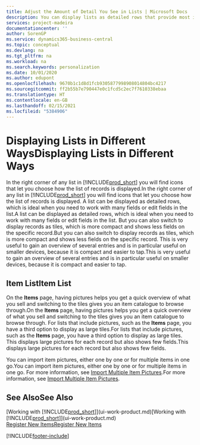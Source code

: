 ```yaml
---
title: Adjust the Amount of Detail You See in Lists | Microsoft Docs
description: You can display lists as detailed rows that provide most information, or as tiles that are easy to visually scan and may include picture thumbnails.
services: project-madeira
documentationcenter: ''
author: SorenGP
ms.service: dynamics365-business-central
ms.topic: conceptual
ms.devlang: na
ms.tgt_pltfrm: na
ms.workload: na
ms.search.keywords: personalization
ms.date: 10/01/2020
ms.author: edupont
ms.openlocfilehash: 9670b1c1d8d1fcb9305877998908014804bc4217
ms.sourcegitcommit: ff2b55b7e790447e0c1fcd5c2ec7f7610338ebaa
ms.translationtype: HT
ms.contentlocale: en-GB
ms.lasthandoff: 02/15/2021
ms.locfileid: "5384906"
---
```

# <a name="displaying-lists-in-different-ways"></a><span data-ttu-id="89e47-103">Displaying Lists in Different Ways</span><span class="sxs-lookup"><span data-stu-id="89e47-103">Displaying Lists in Different Ways</span></span>
<span data-ttu-id="89e47-104">In the right corner of any list in [!INCLUDE[prod_short](includes/prod_short.md)] you will find icons that let you choose how the list of records is displayed.</span><span class="sxs-lookup"><span data-stu-id="89e47-104">In the right corner of any list in [!INCLUDE[prod_short](includes/prod_short.md)] you will find icons that let you choose how the list of records is displayed.</span></span> <span data-ttu-id="89e47-105">A list can be displayed as detailed rows, which is ideal when you need to work with many fields or edit fields in the list.</span><span class="sxs-lookup"><span data-stu-id="89e47-105">A list can be displayed as detailed rows, which is ideal when you need to work with many fields or edit fields in the list.</span></span> <span data-ttu-id="89e47-106">But you can also switch to display records as tiles, which is more compact and shows less fields on the specific record.</span><span class="sxs-lookup"><span data-stu-id="89e47-106">But you can also switch to display records as tiles, which is more compact and shows less fields on the specific record.</span></span> <span data-ttu-id="89e47-107">This is very useful to gain an overview of several entries and is in particular useful on smaller devices, because it is compact and easier to tap.</span><span class="sxs-lookup"><span data-stu-id="89e47-107">This is very useful to gain an overview of several entries and is in particular useful on smaller devices, because it is compact and easier to tap.</span></span>

## <a name="item-list"></a><span data-ttu-id="89e47-108">Item List</span><span class="sxs-lookup"><span data-stu-id="89e47-108">Item List</span></span>
<span data-ttu-id="89e47-109">On the **Items** page, having pictures helps you get a quick overview of what you sell and switching to the tiles gives you an item catalogue to browse through.</span><span class="sxs-lookup"><span data-stu-id="89e47-109">On the **Items** page, having pictures helps you get a quick overview of what you sell and switching to the tiles gives you an item catalogue to browse through.</span></span> <span data-ttu-id="89e47-110">For lists that include pictures, such as the **Items** page, you have a third option to display as large tiles.</span><span class="sxs-lookup"><span data-stu-id="89e47-110">For lists that include pictures, such as the **Items** page, you have a third option to display as large tiles.</span></span> <span data-ttu-id="89e47-111">This displays large pictures for each record but also shows few fields.</span><span class="sxs-lookup"><span data-stu-id="89e47-111">This displays large pictures for each record but also shows few fields.</span></span>

<span data-ttu-id="89e47-112">You can import item pictures, either one by one or for multiple items in one go.</span><span class="sxs-lookup"><span data-stu-id="89e47-112">You can import item pictures, either one by one or for multiple items in one go.</span></span> <span data-ttu-id="89e47-113">For more information, see [Import Multiple Item Pictures](inventory-how-import-item-pictures.md).</span><span class="sxs-lookup"><span data-stu-id="89e47-113">For more information, see [Import Multiple Item Pictures](inventory-how-import-item-pictures.md).</span></span>  

## <a name="see-also"></a><span data-ttu-id="89e47-114">See Also</span><span class="sxs-lookup"><span data-stu-id="89e47-114">See Also</span></span>
<span data-ttu-id="89e47-115">[Working with [!INCLUDE[prod_short](includes/prod_short.md)]](ui-work-product.md)</span><span class="sxs-lookup"><span data-stu-id="89e47-115">[Working with [!INCLUDE[prod_short](includes/prod_short.md)]](ui-work-product.md)</span></span>  
[<span data-ttu-id="89e47-116">Register New Items</span><span class="sxs-lookup"><span data-stu-id="89e47-116">Register New Items</span></span>](inventory-how-register-new-items.md)  


[!INCLUDE[footer-include](includes/footer-banner.md)]
